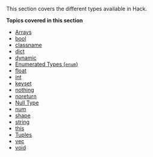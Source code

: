 This section covers the different types available in Hack.

**Topics covered in this section**

* [Arrays](arrays.md)
* [bool](bool.md)
* [classname](classname.md)
* [dict](arrays.md#dict)
* [dynamic](dynamic.md)
* [Enumerated Types (`enum`)](enumerated-types.md)
* [float](float.md)
* [int](int.md)
* [keyset](arrays.md#keyset)
* [nothing](nothing.md)
* [noreturn](noreturn.md)
* [Null Type](null.md)
* [num](num.md)
* [shape](shapes.md)
* [string](string.md)
* [this](this.md)
* [Tuples](tuples.md)
* [vec](arrays.md#vec)
* [void](void.md)
